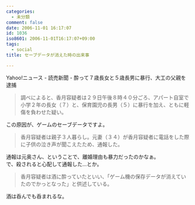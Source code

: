 ```yaml
---
categories:
  - 未分類
comment: false
date: 2006-11-01 16:17:07
id: 1036
iso8601: 2006-11-01T16:17:07+09:00
tags:
  - social
title: セーブデータが消えた時の出来事

---
```


<div class="entry-body">
  <p>Yahoo!ニュース - 読売新聞 - 酔って７歳長女と５歳長男に暴行、大工の父親を逮捕</p>

  <blockquote>調べによると、香月容疑者は２９日午後８時４０分ごろ、アパート自室で小学２年の長女（７）と、保育園児の長男（５）に暴行を加え、ともに軽傷を負わせた疑い。</blockquote>

  <p>この原因が、ゲームのセーブデータですよ。<br /></p>

  <blockquote>香月容疑者は親子３人暮らし。元妻（３４）が香月容疑者に電話をした際に子供の泣き声が聞こえたため、通報した。</blockquote>

  <p>通報は元奥さん、ということで、離婚理由も暴力だったのかなぁ。<br />
    で、殺されると心配して通報した…とか。</p>

  <blockquote>香月容疑者は酒に酔っていたといい、「ゲーム機の保存データが消えていたのでかっとなった」と供述している。</blockquote>

  <p>酒は呑んでも呑まれるな。<br /></p>
</div>
